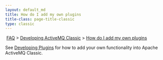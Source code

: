 ```yaml
---
layout: default_md
title: How do I add my own plugins 
title-class: page-title-classic
type: classic
---
```


 [FAQ](faq) > [Developing ActiveMQ Classic](developing-activemq) > [How do I add my own plugins](how-do-i-add-my-own-plugins)


See [Developing Plugins](developing-plugins) for how to add your own functionality into Apache ActiveMQ Classic.